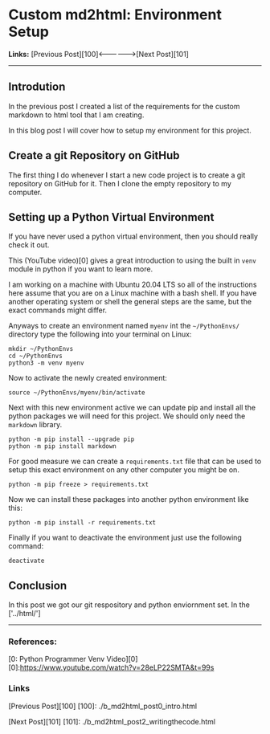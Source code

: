 # Custom md2html: Environment Setup 

**Links:** [Previous Post][100]<------>[Next Post][101]

___

## Introdution

In the previous post I created a list of the requirements for the custom markdown to html tool that I am creating.  

In this blog post I will cover how to setup my environment for this project. 

## Create a git Repository on GitHub

The first thing I do whenever I start a new code project is to create a git repository on GitHub for it. Then I clone the empty repository to my computer. 

## Setting up a Python Virtual Environment

If you have never used a python virtual environment, then you should really check it out.

This (YouTube video)[0] gives a great introduction to using the built in `venv` module in python if you want to learn more. 

I am working on a machine with Ubuntu 20.04 LTS so all of the instructions here assume that you are on a Linux machine with a bash shell. If you have another operating system or shell the general steps are the same, but the exact commands might differ. 

Anyways to create an environment named `myenv` int the `~/PythonEnvs/` directory type the following into your terminal on Linux:

```
mkdir ~/PythonEnvs
cd ~/PythonEnvs
python3 -m venv myenv
```

Now to activate the newly created environment:

```
source ~/PythonEnvs/myenv/bin/activate
```

Next with this new environment active we can update pip and install all the python packages we will need for this project. We should only need the `markdown` library. 

```
python -m pip install --upgrade pip
python -m pip install markdown
```

For good measure we can create a `requirements.txt` file that can be used to setup this exact environment on any other computer you might be on. 

```
python -m pip freeze > requirements.txt
```

Now we can install these packages into another python environment like this: 

```
python -m pip install -r requirements.txt 
```

Finally if you want to deactivate the environment just use the following command:

```
deactivate
```

## Conclusion
In this post we got our git respository and python enviornment set. In the ['../html/']
___

### References:

[0: Python Programmer Venv Video][0]
[0]:https://www.youtube.com/watch?v=28eLP22SMTA&t=99s

### Links

[Previous Post][100]
[100]: ./b_md2html_post0_intro.html

[Next Post][101]
[101]: ./b_md2html_post2_writingthecode.html
